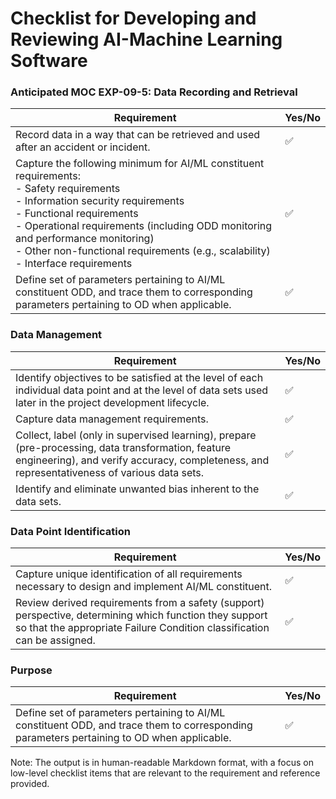 **Checklist for Developing and Reviewing AI-Machine Learning Software**
============================================================

### Anticipated MOC EXP-09-5: Data Recording and Retrieval

| Requirement | Yes/No |
| --- | --- |
| Record data in a way that can be retrieved and used after an accident or incident. | ✅ |
| Capture the following minimum for AI/ML constituent requirements: <br> - Safety requirements<br> - Information security requirements<br> - Functional requirements<br> - Operational requirements (including ODD monitoring and performance monitoring)<br> - Other non-functional requirements (e.g., scalability)<br> - Interface requirements | ✅ |
| Define set of parameters pertaining to AI/ML constituent ODD, and trace them to corresponding parameters pertaining to OD when applicable. | ✅ |

### Data Management

| Requirement | Yes/No |
| --- | --- |
| Identify objectives to be satisfied at the level of each individual data point and at the level of data sets used later in the project development lifecycle. | ✅ |
| Capture data management requirements. | ✅ |
| Collect, label (only in supervised learning), prepare (pre-processing, data transformation, feature engineering), and verify accuracy, completeness, and representativeness of various data sets. | ✅ |
| Identify and eliminate unwanted bias inherent to the data sets. | ✅ |

### Data Point Identification

| Requirement | Yes/No |
| --- | --- |
| Capture unique identification of all requirements necessary to design and implement AI/ML constituent. | ✅ |
| Review derived requirements from a safety (support) perspective, determining which function they support so that the appropriate Failure Condition classification can be assigned. | ✅ |

### Purpose

| Requirement | Yes/No |
| --- | --- |
| Define set of parameters pertaining to AI/ML constituent ODD, and trace them to corresponding parameters pertaining to OD when applicable. | ✅ |

Note: The output is in human-readable Markdown format, with a focus on low-level checklist items that are relevant to the requirement and reference provided.
